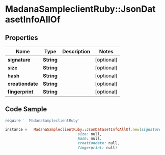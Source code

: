 #   MadanaSampleclientRuby::JsonDatasetInfoAllOf

## Properties

Name | Type | Description | Notes
------------ | ------------- | ------------- | -------------
**signature** | **String** |  | [optional] 
**size** | **String** |  | [optional] 
**hash** | **String** |  | [optional] 
**creationdate** | **String** |  | [optional] 
**fingerprint** | **String** |  | [optional] 

## Code Sample

```ruby
require '  MadanaSampleclientRuby'

instance =   MadanaSampleclientRuby::JsonDatasetInfoAllOf.new(signature: null,
                                 size: null,
                                 hash: null,
                                 creationdate: null,
                                 fingerprint: null)
```


